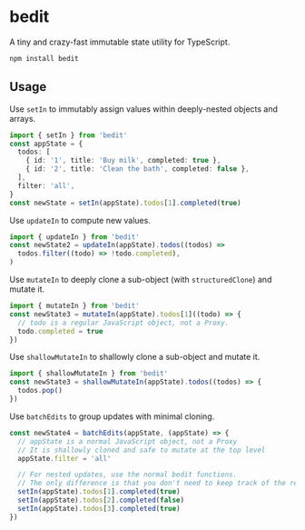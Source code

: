 # bedit

A tiny and crazy-fast immutable state utility for TypeScript.

```sh
npm install bedit
```

## Usage

Use `setIn` to immutably assign values within deeply-nested objects and arrays.

```ts
import { setIn } from 'bedit'
const appState = {
  todos: [
    { id: '1', title: 'Buy milk', completed: true },
    { id: '2', title: 'Clean the bath', completed: false },
  ],
  filter: 'all',
}
const newState = setIn(appState).todos[1].completed(true)
```

Use `updateIn` to compute new values.

```ts
import { updateIn } from 'bedit'
const newState2 = updateIn(appState).todos((todos) =>
  todos.filter((todo) => !todo.completed),
)
```

Use `mutateIn` to deeply clone a sub-object (with `structuredClone`) and mutate it.

```ts
import { mutateIn } from 'bedit'
const newState3 = mutateIn(appState).todos[1]((todo) => {
  // todo is a regular JavaScript object, not a Proxy.
  todo.completed = true
})
```

Use `shallowMutateIn` to shallowly clone a sub-object and mutate it.

```ts
import { shallowMutateIn } from 'bedit'
const newState3 = shallowMutateIn(appState).todos((todos) => {
  todos.pop()
})
```

Use `batchEdits` to group updates with minimal cloning.

```ts
const newState4 = batchEdits(appState, (appState) => {
  // appState is a normal JavaScript object, not a Proxy
  // It is shallowly cloned and safe to mutate at the top level
  appState.filter = 'all'

  // For nested updates, use the normal bedit functions.
  // The only difference is that you don't need to keep track of the return values.
  setIn(appState).todos[1].completed(true)
  setIn(appState).todos[2].completed(false)
  setIn(appState).todos[3].completed(true)
})
```
